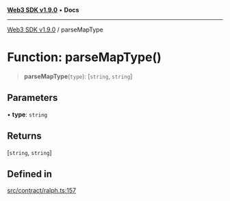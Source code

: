 [**Web3 SDK v1.9.0**](../README.md) • **Docs**

***

[Web3 SDK v1.9.0](../globals.md) / parseMapType

# Function: parseMapType()

> **parseMapType**(`type`): [`string`, `string`]

## Parameters

• **type**: `string`

## Returns

[`string`, `string`]

## Defined in

[src/contract/ralph.ts:157](https://github.com/Mystic-Nayy/alephium-web3/blob/ee41f5e0e7d7fb0b155fe62f05b2ac03772895ca/packages/web3/src/contract/ralph.ts#L157)
